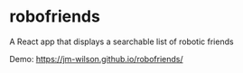 # robofriends
A React app that displays a searchable list of robotic friends

Demo: https://jm-wilson.github.io/robofriends/

